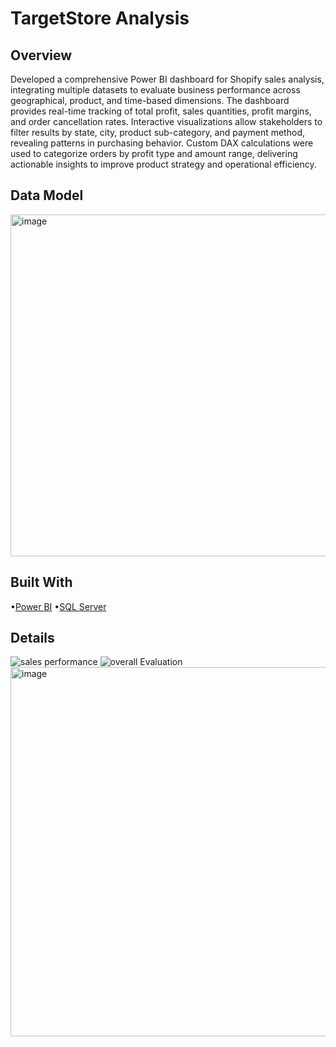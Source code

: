 # TargetStore Analysis
 
## Overview
Developed a comprehensive Power BI dashboard for Shopify sales analysis, integrating multiple datasets to evaluate business performance across geographical, product, and time-based dimensions. The dashboard provides real-time tracking of total profit, sales quantities, profit margins, and order cancellation rates. Interactive visualizations allow stakeholders to filter results by state, city, product sub-category, and payment method, revealing patterns in purchasing behavior. Custom DAX calculations were used to categorize orders by profit type and amount range, delivering actionable insights to improve product strategy and operational efficiency.

## Data Model
<img width="977" height="547" alt="image" src="https://github.com/user-attachments/assets/8d1e4214-c155-47e8-bf0f-20c47dab7f0b" />


## Built With

•[Power BI](https://powerbi.microsoft.com/en-us/)
•[SQL Server](https://www.microsoft.com/en-us/sql-server/sql-server-downloads)

## Details
![sales performance](https://github.com/user-attachments/assets/ac1b0e35-9813-45c2-8acf-a8149094b34c)
![overall Evaluation](https://github.com/user-attachments/assets/d27d8dc6-f4a6-416b-a57b-f402ed6d93f2)
<img width="1070" height="591" alt="image" src="https://github.com/user-attachments/assets/1e9d761c-2fc6-47fc-bd8a-184c02702eb9" />

